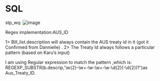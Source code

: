 # SQL

stp_wq:
![image](https://user-images.githubusercontent.com/77121389/158655066-cedabb36-1ff3-414c-be29-7c6e6c5919b6.png)


Regex implementation:AUS_ID

1>	Bill_list.description will always contain the AUS treaty id in it (got it Confirmed from Dannielle) .
2>	The Treaty Id always  follows a particular pattern (based on Karu’s input)

I am using Regular expression to match the pattern  ,which is:
  REGEXP_SUBSTR(b.descrip,'\w{2}-\w+\-\w\-\w+\-\w\-\d{2}(\-\d{2})?')as Aus_Treaty_ID.

